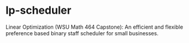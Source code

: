 # lp-scheduler
Linear Optimization (WSU Math 464 Capstone): An efficient and flexible preference based binary staff scheduler for small businesses.
